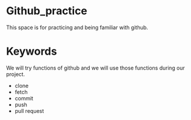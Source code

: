 # Github_practice
 This space is for practicing and being familiar with github.

# Keywords
We will try functions of github and we will use those functions during our project.
- clone
- fetch
- commit
- push
- pull request

